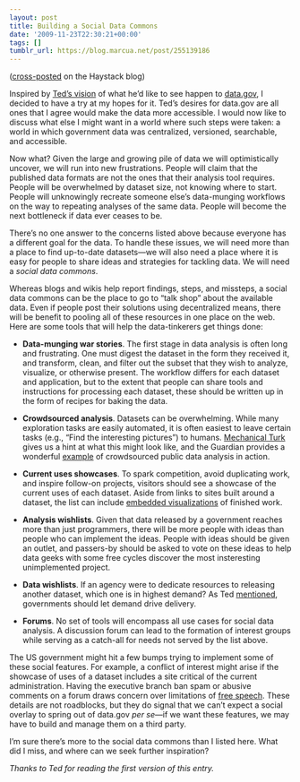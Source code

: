 ```yaml
---
layout: post
title: Building a Social Data Commons
date: '2009-11-23T22:30:21+00:00'
tags: []
tumblr_url: https://blog.marcua.net/post/255139186
---
```

([cross-posted](http://groups.csail.mit.edu/haystack/blog/2009/11/23/building-a-social-data-commons/) on the Haystack blog)

Inspired by [Ted’s vision](http://groups.csail.mit.edu/haystack/blog/2009/11/18/plotting-a-course-for-data-gov/) of what he’d like to see happen to [data.gov](http://www.data.gov/), I decided to have a try at my hopes for it. Ted’s desires for data.gov are all ones that I agree would make the data more accessible. I would now like to discuss what else I might want in a world where such steps were taken: a world in which government data was centralized, versioned, searchable, and accessible.

Now what? Given the large and growing pile of data we will optimistically uncover, we will run into new frustrations. People will claim that the published data formats are not the ones that their analysis tool requires. People will be overwhelmed by dataset size, not knowing where to start. People will unknowingly recreate someone else’s data-munging workflows on the way to repeating analyses of the same data. People will become the next bottleneck if data ever ceases to be.

There’s no one answer to the concerns listed above because everyone has a different goal for the data. To handle these issues, we will need more than a place to find up-to-date datasets—we will also need a place where it is easy for people to share ideas and strategies for tackling data. We will need a _social data commons_.

Whereas blogs and wikis help report findings, steps, and missteps, a social data commons can be the place to go to “talk shop” about the available data. Even if people post their solutions using decentralized means, there will be benefit to pooling all of these resources in one place on the web. Here are some tools that will help the data-tinkerers get things done:

- **Data-munging war stories**. The first stage in data analysis is often long and frustrating. One must digest the dataset in the form they received it, and transform, clean, and filter out the subset that they wish to analyze, visualize, or otherwise present. The workflow differs for each dataset and application, but to the extent that people can share tools and instructions for processing each dataset, these should be written up in the form of recipes for baking the data.

- **Crowdsourced analysis**. Datasets can be overwhelming. While many exploration tasks are easily automated, it is often easiest to leave certain tasks (e.g., “Find the interesting pictures”) to humans. [Mechanical Turk](https://www.mturk.com/mturk/) gives us a hint at what this might look like, and the Guardian provides a wonderful [example](http://mps-expenses.guardian.co.uk/) of crowdsourced public data analysis in action.

- **Current uses showcases**. To spark competition, avoid duplicating work, and inspire follow-on projects, visitors should see a showcase of the current uses of each dataset. Aside from links to sites built around a dataset, the list can include [embedded visualizations](http://manyeyes.alphaworks.ibm.com/manyeyes/) of finished work.

- **Analysis wishlists**. Given that data released by a government reaches more than just programmers, there will be more people with ideas than people who can implement the ideas. People with ideas should be given an outlet, and passers-by should be asked to vote on these ideas to help data geeks with some free cycles discover the most insteresting unimplemented project.

- **Data wishlists**. If an agency were to dedicate resources to releasing another dataset, which one is in highest demand? As Ted [mentioned](http://groups.csail.mit.edu/haystack/blog/2009/11/18/plotting-a-course-for-data-gov/), governments should let demand drive delivery.

- **Forums**. No set of tools will encompass all use cases for social data analysis. A discussion forum can lead to the formation of interest groups while serving as a catch-all for needs not served by the list above.

The US government might hit a few bumps trying to implement some of these social features. For example, a conflict of interest might arise if the showcase of uses of a dataset includes a site critical of the current administration. Having the executive branch ban spam or abusive comments on a forum draws concern over limitations of [free speech](http://www.wired.com/techbiz/people/magazine/17-04/st_thompson). These details are not roadblocks, but they do signal that we can’t expect a social overlay to spring out of data.gov _per se_—if we want these features, we may have to build and manage them on a third party.

I’m sure there’s more to the social data commons than I listed here. What did I miss, and where can we seek further inspiration?

_Thanks to Ted for reading the first version of this entry._

